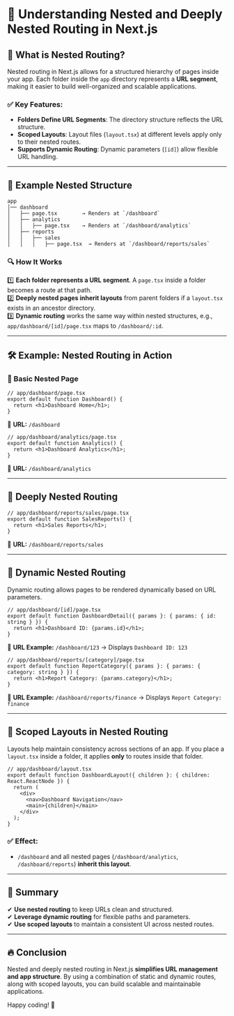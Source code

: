 # 📂 Understanding Nested and Deeply Nested Routing in Next.js

## 🚀 What is Nested Routing?
Nested routing in Next.js allows for a structured hierarchy of pages inside your app. Each folder inside the `app` directory represents a **URL segment**, making it easier to build well-organized and scalable applications.

### ✅ Key Features:
- **Folders Define URL Segments**: The directory structure reflects the URL structure.
- **Scoped Layouts**: Layout files (`layout.tsx`) at different levels apply only to their nested routes.
- **Supports Dynamic Routing**: Dynamic parameters (`[id]`) allow flexible URL handling.

---

## 📁 Example Nested Structure
```
app
│── dashboard
│   ├── page.tsx        → Renders at `/dashboard`
│   ├── analytics
│   │   ├── page.tsx    → Renders at `/dashboard/analytics`
│   ├── reports
│   │   ├── sales
│   │   │   ├── page.tsx  → Renders at `/dashboard/reports/sales`
```

### 🔍 How It Works
1️⃣ **Each folder represents a URL segment**. A `page.tsx` inside a folder becomes a route at that path.  
2️⃣ **Deeply nested pages inherit layouts** from parent folders if a `layout.tsx` exists in an ancestor directory.  
3️⃣ **Dynamic routing** works the same way within nested structures, e.g., `app/dashboard/[id]/page.tsx` maps to `/dashboard/:id`.  

---

## 🛠 Example: Nested Routing in Action

### 📌 Basic Nested Page
```tsx
// app/dashboard/page.tsx
export default function Dashboard() {
  return <h1>Dashboard Home</h1>;
}
```
🔹 **URL:** `/dashboard`

```tsx
// app/dashboard/analytics/page.tsx
export default function Analytics() {
  return <h1>Dashboard Analytics</h1>;
}
```
🔹 **URL:** `/dashboard/analytics`

---

## 📌 Deeply Nested Routing
```tsx
// app/dashboard/reports/sales/page.tsx
export default function SalesReports() {
  return <h1>Sales Reports</h1>;
}
```
🔹 **URL:** `/dashboard/reports/sales`

---

## 🔀 Dynamic Nested Routing
Dynamic routing allows pages to be rendered dynamically based on URL parameters.

```tsx
// app/dashboard/[id]/page.tsx
export default function DashboardDetail({ params }: { params: { id: string } }) {
  return <h1>Dashboard ID: {params.id}</h1>;
}
```
🔹 **URL Example:** `/dashboard/123` → Displays `Dashboard ID: 123`

```tsx
// app/dashboard/reports/[category]/page.tsx
export default function ReportCategory({ params }: { params: { category: string } }) {
  return <h1>Report Category: {params.category}</h1>;
}
```
🔹 **URL Example:** `/dashboard/reports/finance` → Displays `Report Category: finance`

---

## 🎨 Scoped Layouts in Nested Routing
Layouts help maintain consistency across sections of an app. If you place a `layout.tsx` inside a folder, it applies **only** to routes inside that folder.

```tsx
// app/dashboard/layout.tsx
export default function DashboardLayout({ children }: { children: React.ReactNode }) {
  return (
    <div>
      <nav>Dashboard Navigation</nav>
      <main>{children}</main>
    </div>
  );
}
```
### ✅ Effect:
- `/dashboard` and all nested pages (`/dashboard/analytics`, `/dashboard/reports`) **inherit this layout**.

---

## 🎯 Summary
✔ **Use nested routing** to keep URLs clean and structured.  
✔ **Leverage dynamic routing** for flexible paths and parameters.  
✔ **Use scoped layouts** to maintain a consistent UI across nested routes.  

---

## 🔥 Conclusion
Nested and deeply nested routing in Next.js **simplifies URL management and app structure**. By using a combination of static and dynamic routes, along with scoped layouts, you can build scalable and maintainable applications.

Happy coding! 🚀